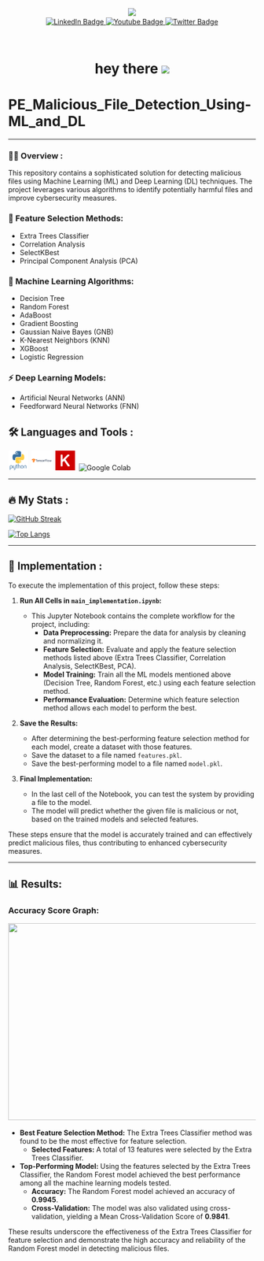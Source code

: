 <div id="header" align="center">
  <img src="https://media.giphy.com/media/M9gbBd9nbDrOTu1Mqx/giphy.gif" width="100"/>
</div>

<div id="badges" align="center">
  <a href="your-linkedin-URL">
    <img src="https://img.shields.io/badge/LinkedIn-blue?style=for-the-badge&logo=linkedin&logoColor=white" alt="LinkedIn Badge"/>
  </a>
  <a href="your-youtube-URL">
    <img src="https://img.shields.io/badge/YouTube-red?style=for-the-badge&logo=youtube&logoColor=white" alt="Youtube Badge"/>
  </a>
  <a href="your-twitter-URL">
    <img src="https://img.shields.io/badge/Twitter-blue?style=for-the-badge&logo=twitter&logoColor=white" alt="Twitter Badge"/>
  </a>
</div>

<p align="center">
  <img src="https://komarev.com/ghpvc/?username=SuyashUtekar&style=flat-square&color=blue" alt=""/>
</p>

<h1 align="center">
  hey there
  <img src="https://media.giphy.com/media/hvRJCLFzcasrR4ia7z/giphy.gif" width="30px"/>
</h1>

# PE_Malicious_File_Detection_Using-ML_and_DL
---
### :man_technologist: Overview :
This repository contains a sophisticated solution for detecting malicious files using Machine Learning (ML) and Deep Learning (DL) techniques. The project leverages various algorithms to identify potentially harmful files and improve cybersecurity measures.

### :telescope: Feature Selection Methods:

-  Extra Trees Classifier
- Correlation Analysis
- SelectKBest
- Principal Component Analysis (PCA)

### :seedling: Machine Learning Algorithms:

- Decision Tree
- Random Forest
- AdaBoost
- Gradient Boosting
- Gaussian Naive Bayes (GNB)
- K-Nearest Neighbors (KNN)
- XGBoost
- Logistic Regression

### :zap: Deep Learning Models:

- Artificial Neural Networks (ANN)
- Feedforward Neural Networks (FNN)

## :hammer_and_wrench: Languages and Tools :
<div>
  <img src="https://github.com/devicons/devicon/blob/master/icons/python/python-original-wordmark.svg" title="Python" alt="Python" width="40" height="40"/>&nbsp;
  <img src="https://github.com/devicons/devicon/blob/master/icons/tensorflow/tensorflow-original-wordmark.svg" title="TensorFlow" alt="TensorFlow" width="40" height="40"/>&nbsp;
  <img src="https://github.com/devicons/devicon/blob/master/icons/keras/keras-original.svg" title="Keras" alt="Keras" width="40" height="40"/>&nbsp;
  <img src="https://upload.wikimedia.org/wikipedia/commons/d/d0/Google_Colaboratory_SVG_Logo.svg" title="Google Colab" alt="Google Colab" width="40" height="40"/>&nbsp;
</div>

---

## :fire: My Stats :
[![GitHub Streak](http://github-readme-streak-stats.herokuapp.com?user=SuyashUtekar&theme=dark&background=000000)](https://git.io/streak-stats)

[![Top Langs](https://github-readme-stats.vercel.app/api/top-langs/?username=SuyashUtekar&layout=compact&theme=vision-friendly-dark)](https://github.com/anuraghazra/github-readme-stats)

---

## 🚀 Implementation :

To execute the implementation of this project, follow these steps:

1. **Run All Cells in `main_implementation.ipynb`:**
   - This Jupyter Notebook contains the complete workflow for the project, including:
     - **Data Preprocessing:** Prepare the data for analysis by cleaning and normalizing it.
     - **Feature Selection:** Evaluate and apply the feature selection methods listed above (Extra Trees Classifier, Correlation Analysis, SelectKBest, PCA).
     - **Model Training:** Train all the ML models mentioned above (Decision Tree, Random Forest, etc.) using each feature selection method.
     - **Performance Evaluation:** Determine which feature selection method allows each model to perform the best.

2. **Save the Results:**
   - After determining the best-performing feature selection method for each model, create a dataset with those features.
   - Save the dataset to a file named `features.pkl`.
   - Save the best-performing model to a file named `model.pkl`.

3. **Final Implementation:**
   - In the last cell of the Notebook, you can test the system by providing a file to the model.
   - The model will predict whether the given file is malicious or not, based on the trained models and selected features.

These steps ensure that the model is accurately trained and can effectively predict malicious files, thus contributing to enhanced cybersecurity measures.

---

## 📊 Results:

### Accuracy Score Graph: 
<img src="https://github.com/user-attachments/assets/9069b8b0-4cca-4184-90a5-884d14aaabcc" width="600" height="400"/>


- **Best Feature Selection Method:** The Extra Trees Classifier method was found to be the most effective for feature selection.
  - **Selected Features:** A total of 13 features were selected by the Extra Trees Classifier.
- **Top-Performing Model:** Using the features selected by the Extra Trees Classifier, the Random Forest model achieved the best performance among all the machine learning models tested.
  - **Accuracy:** The Random Forest model achieved an accuracy of **0.9945**.
  - **Cross-Validation:** The model was also validated using cross-validation, yielding a Mean Cross-Validation Score of **0.9841**.
  
These results underscore the effectiveness of the Extra Trees Classifier for feature selection and demonstrate the high accuracy and reliability of the Random Forest model in detecting malicious files.


